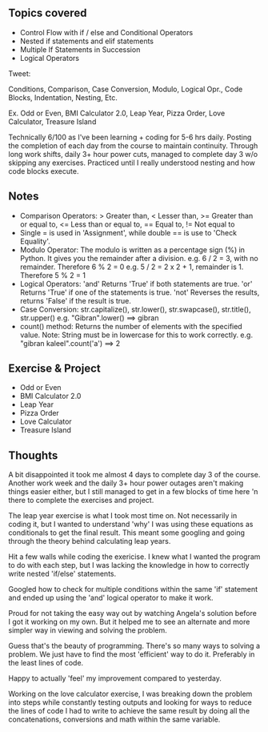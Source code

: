 ## Topics covered

- Control Flow with if / else and Conditional Operators
- Nested if statements and elif statements
- Multiple If Statements in Succession
- Logical Operators

Tweet:

Conditions, Comparison, Case Conversion, Modulo, Logical Opr., Code Blocks, Indentation, Nesting, Etc.

Ex. Odd or Even, BMI Calculator 2.0, Leap Year, Pizza Order, Love Calculator, Treasure Island

Technically 6/100 as I've been learning + coding for 5-6 hrs daily. Posting the completion of each day from the course to maintain continuity. Through long work shifts, daily 3+ hour power cuts, managed to complete day 3 w/o skipping any exercises. Practiced until I really understood nesting and how code blocks execute.

## Notes

- Comparison Operators: > Greater than, < Lesser than, >= Greater than or equal to, <= Less than or equal to, == Equal to, != Not equal to
- Single = is used in 'Assignment', while double == is use to 'Check Equality'.
- Modulo Operator: The modulo is written as a percentage sign (%) in Python. It gives you the remainder after a division.
  e.g. 6 / 2 = 3, with no remainder. Therefore 6 % 2 = 0
  e.g. 5 / 2 = 2 x 2 + 1, remainder is 1. Therefore 5 % 2 = 1
- Logical Operators: 'and' Returns 'True' if both statements are true. 'or' Returns 'True' if one of the statements is true. 'not' Reverses the results, returns 'False' if the result is true.
- Case Conversion: str.capitalize(), str.lower(), str.swapcase(), str.title(), str.upper()
  e.g. "Gibran".lower() ==> gibran
- count() method: Returns the number of elements with the specified value. Note: String must be in lowercase for this to work correctly.
  e.g. "gibran kaleel".count('a') ==> 2

## Exercise & Project

- Odd or Even
- BMI Calculator 2.0
- Leap Year
- Pizza Order
- Love Calculator
- Treasure Island

## Thoughts

A bit disappointed it took me almost 4 days to complete day 3 of the course. Another work week and the daily 3+ hour power outages aren't making things easier either, but I still managed to get in a few blocks of time here 'n there to complete the exercises and project.

The leap year exercise is what I took most time on. Not necessarily in coding it, but I wanted to understand 'why' I was using these equations as conditionals to get the final result. This meant some googling and going through the theory behind calculating leap years.

Hit a few walls while coding the exericise. I knew what I wanted the program to do with each step, but I was lacking the knowledge in how to correctly write nested 'if/else' statements.

Googled how to check for multiple conditions within the same 'if' statement and ended up using the 'and' logical operator to make it work.

Proud for not taking the easy way out by watching Angela's solution before I got it working on my own. But it helped me to see an alternate and more simpler way in viewing and solving the problem.

Guess that's the beauty of programming. There's so many ways to solving a problem. We just have to find the most 'efficient' way to do it. Preferably in the least lines of code.

Happy to actually 'feel' my improvement compared to yesterday.

Working on the love calculator exercise, I was breaking down the problem into steps while constantly testing outputs and looking for ways to reduce the lines of code I had to write to achieve the same result by doing all the concatenations, conversions and math within the same variable.
